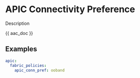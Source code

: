# APIC Connectivity Preference

Description

{{ aac_doc }}
## Examples

```yaml
apic:
  fabric_policies:
    apic_conn_pref: ooband
```
